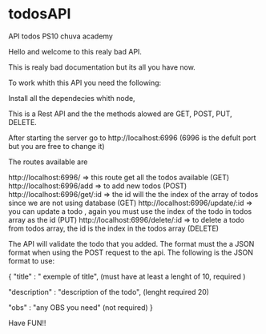 # todosAPI
API todos PS10 chuva academy


Hello and welcome to this realy bad API.

This is realy bad documentation but its all you have now.

To work whith this API you need the following:

Install all the dependecies whith node,

This is a Rest API and the the methods alowed are GET, POST, PUT, DELETE.

After starting the server go to http://localhost:6996 (6996 is the defult port but you are free to change it)

The routes available are

http://localhost:6996/ => this route get all the todos available (GET)
http://localhost:6996/add  => to add new todos (POST)
http://localhost:6996/get/:id   => the id will the the index of the array of todos since we are not using database (GET)
http://localhost:6996/update/:id  => you can update a todo , again you must use the index of the todo in todos array as the id (PUT)
http://localhost:6996/delete/:id => to delete a todo from todos array, the id is the index in the todos array (DELETE)


The API will validate the todo that you added. The format must the a JSON format when using the POST request to the api.
The following is the JSON format to use:

{
  "title" : " exemple of title", (must have at least a lenght of 10, required )
  
  "description" : "description of the todo", (lenght required 20)
  
  "obs" : "any OBS you need" (not required)
}


Have FUN!!
